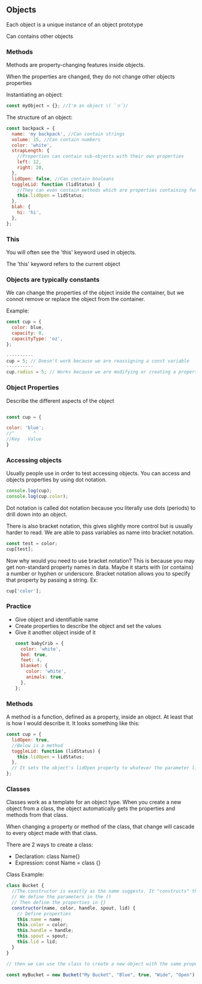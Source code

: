 ## Objects

Each object is a unique instance of an object prototype

Can contains other objects

### Methods

Methods are property-changing features inside objects.

When the properties are changed, they do not change other objects properties

Instantiating an object:

```javascript
const myObject = {}; //I'm an object \( ﾟヮﾟ)/
```

The structure of an object:

```javascript
const backpack = {
  name: 'my backpack', //Can contain strings
  volume: 15, //Can contain numbers
  color: 'white',
  strapLength: {
    //Properties can contain sub-objects with their own properties
    left: 12,
    right: 20,
  },
  lidOpen: false, //Can contain booleans
  toggleLid: function (lidStatus) {
    //They can even contain methods which are properties containing functions
    this.lidOpen = lidStatus;
  },
  blah: {
    hi: 'hi',
  },
};
```

### This

You will often see the 'this' keyword used in objects.

The 'this' keyword refers to the current object

### Objects are typically constants

We can change the properties of the object inside the container, but we connot remove or replace the object from the container.

Example:

```javascript
const cup = {
  color: blue,
  capacity: 8,
  capacityType: 'oz',
};

----------
cup = 5; // Doesn't work because we are reassigning a const variable
----------
cup.radius = 5; // Works because we are modifying or creating a property of the object
```

### Object Properties

Describe the different aspects of the object

```javascript

const cup = {

color: 'blue';
//^       ^
//Key   Value
}
```

### Accessing objects

Usually people use in order to test accessing objects. You can access and objects properties by using dot notation.

```javascript
console.log(cup);
console.log(cup.color);
```

Dot notation is called dot notation because you literally use dots (periods) to drill down into an object.

There is also bracket notation, this gives slightly more control but is usually harder to read. We are able to pass variables as name into bracket notation.

```javascript
const test = color;
cup[test];
```

Now why would you need to use bracket notation? This is because you may get non-standard property names in data. Maybe it starts with (or contains) a number or hyphen or underscore. Bracket notation allows you to specify that property by passing a string. Ex:

```javascript
cup['color'];
```

### Practice

- Give object and identifiable name
- Create properties to describe the object and set the values
- Give it another object inside of it
  ```javascript
  const babyCrib = {
    color: 'white',
    bed: true,
    feet: 4,
    blanket: {
      color: 'white',
      animals: true,
    },
  };
  ```

### Methods

A method is a function, defined as a property, inside an object. At least that is how I would describe it. It looks something like this:

```javascript
const cup = {
  lidOpen: true,
  //Below is a method
  toggleLid: function (lidStatus) {
    this.lidOpen = lidStatus;
  },
  // It sets the object's lidOpen property to whatever the parameter lidStatus is: cup.toggleLid(false)
};
```
### Classes

Classes work as a template for an object type. When you create a new object from a class, the object automatically gets the properties and methods from that class.

When changing a property or method of the class, that change will cascade to every object made with that class.

There are 2 ways to create a class:

- Declaration: class Name{}
- Expression: const Name = class {}

Class Example:

```javascript
class Bucket {
  //The constructor is exactly as the name suggests. It "constructs" the object created from this class 
  // We define the parameters in the ()
  // Then define the properties in {}
  constructor(name, color, handle, spout, lid) {
    // Define properties
    this.name = name;
    this.color = color;
    this.handle = handle;
    this.spout = spout;
    this.lid = lid;
  }
}

// then we can use the class to create a new object with the same properties:

const myBucket = new Bucket("My Bucket", "Blue", true, "Wide", "Open")

```
